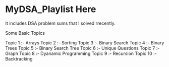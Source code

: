 # MyDSA_Playlist Here
It includes DSA problem sums that I solved rrecently.

Some Basic Topics

Topic 1 :- Arrays 
Topic 2 :- Sorting
Topic 3 :- Binary Search
Topic 4 :- Binary Trees
Topic 5 :- Binary Search Tree
Topic 6 :- Unique Questions
Topic 7 :- Graph
Topic 8 :- Dyanamic Programming
Topic 9 :- Recursion
Topic 10 :- Backtracking
